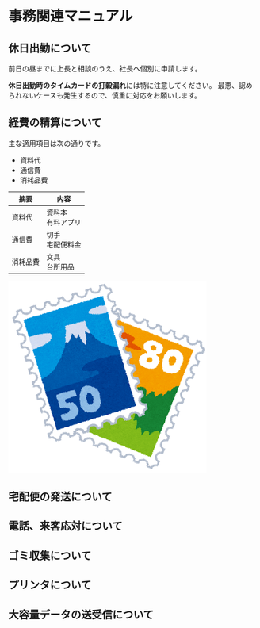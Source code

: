 # 事務関連マニュアル
## 休日出勤について
前日の昼までに上長と相談のうえ、社長へ個別に申請します。

**休日出勤時のタイムカードの打穀漏れ**には特に注意してください。
最悪、認められないケースも発生するので、慎重に対応をお願いします。
## 経費の精算について
主な適用項目は次の通りです。
- 資料代
- 通信費
- 消耗品費

|摘要　|内容
|--|--
|資料代   |資料本<br>有料アプリ
|通信費   |切手<br>宅配便料金
|消耗品費 |文具<br>台所用品

![切手代](img/stamp.png)
## 宅配便の発送について
## 電話、来客応対について
## ゴミ収集について
## プリンタについて
## 大容量データの送受信について
